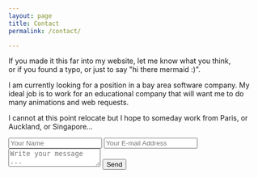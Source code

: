 ```yaml
---
layout: page
title: Contact
permalink: /contact/

---
```


If you made it this far into my website, let me know what you think,  
or if you found a typo, or just to say "hi there mermaid :)".

I am currently looking for a position in a bay area software company.
My ideal job is to work for an educational company that will want me to do many animations and web requests.  

I cannot at this point relocate but I hope to someday work from Paris, or Auckland, or Singapore...

<form action="https://getsimpleform.com/messages?form_api_token=2244d304b83e7b8dcc6777ed4c32484e" method="post">
  <!-- the redirect_to is optional, the form will redirect to the referrer on submission -->
  <input type='hidden' name='redirect_to' value='http://robotmermaid.com/thank-you/' />
  <input type='text' name='name' placeholder='Your Name' />
  <input type='email' name='email' placeholder='Your E-mail Address' />
  <textarea name='message' placeholder='Write your message ...'></textarea>
  <input type='submit' value='Send' />
</form>
